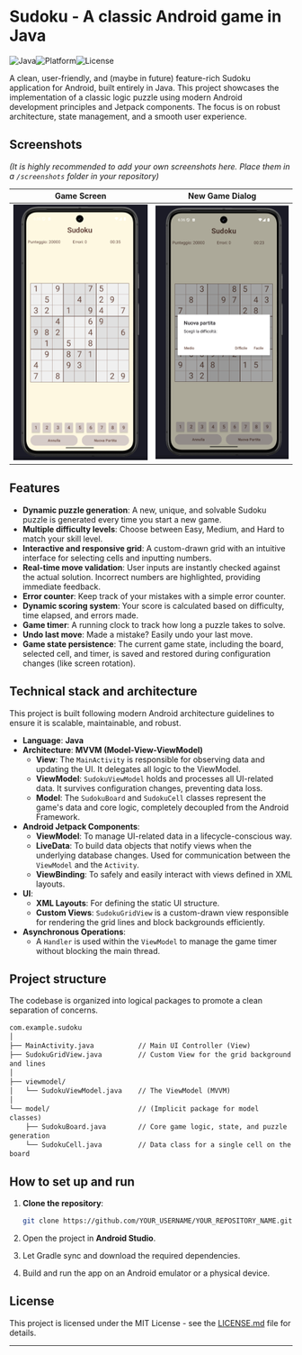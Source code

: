# Sudoku - A classic Android game in Java

![Java](https://img.shields.io/badge/language-Java-orange.svg)![Platform](https://img.shields.io/badge/platform-Android-green.svg)![License](https://img.shields.io/badge/license-MIT-blue.svg)

A clean, user-friendly, and (maybe in future) feature-rich Sudoku application for Android, built entirely in Java. This project showcases the implementation of a classic logic puzzle using modern Android development principles and Jetpack components. The focus is on robust architecture, state management, and a smooth user experience.

## Screenshots

*(It is highly recommended to add your own screenshots here. Place them in a `/screenshots` folder in your repository)*

|                  Game Screen                   |                      New Game Dialog                      |
|:----------------------------------------------:|:---------------------------------------------------------:|
| ![Gameplay screenshot](assets/game_screen.png) | ![New game dialog screenshot](assets/new_game_dialog.png) |

## Features

- **Dynamic puzzle generation**: A new, unique, and solvable Sudoku puzzle is generated every time you start a new game.
- **Multiple difficulty levels**: Choose between Easy, Medium, and Hard to match your skill level.
- **Interactive and responsive grid**: A custom-drawn grid with an intuitive interface for selecting cells and inputting numbers.
- **Real-time move validation**: User inputs are instantly checked against the actual solution. Incorrect numbers are highlighted, providing immediate feedback.
- **Error counter**: Keep track of your mistakes with a simple error counter.
- **Dynamic scoring system**: Your score is calculated based on difficulty, time elapsed, and errors made.
- **Game timer**: A running clock to track how long a puzzle takes to solve.
- **Undo last move**: Made a mistake? Easily undo your last move.
- **Game state persistence**: The current game state, including the board, selected cell, and timer, is saved and restored during configuration changes (like screen rotation).

## Technical stack and architecture

This project is built following modern Android architecture guidelines to ensure it is scalable, maintainable, and robust.

- **Language**: **Java**
- **Architecture**: **MVVM (Model-View-ViewModel)**
    - **View**: The `MainActivity` is responsible for observing data and updating the UI. It delegates all logic to the ViewModel.
    - **ViewModel**: `SudokuViewModel` holds and processes all UI-related data. It survives configuration changes, preventing data loss.
    - **Model**: The `SudokuBoard` and `SudokuCell` classes represent the game's data and core logic, completely decoupled from the Android Framework.
- **Android Jetpack Components**:
    - **ViewModel**: To manage UI-related data in a lifecycle-conscious way.
    - **LiveData**: To build data objects that notify views when the underlying database changes. Used for communication between the `ViewModel` and the `Activity`.
    - **ViewBinding**: To safely and easily interact with views defined in XML layouts.
- **UI**:
    - **XML Layouts**: For defining the static UI structure.
    - **Custom Views**: `SudokuGridView` is a custom-drawn view responsible for rendering the grid lines and block backgrounds efficiently.
- **Asynchronous Operations**:
    - A `Handler` is used within the `ViewModel` to manage the game timer without blocking the main thread.

## Project structure

The codebase is organized into logical packages to promote a clean separation of concerns.

```
com.example.sudoku
│
├── MainActivity.java           // Main UI Controller (View)
├── SudokuGridView.java         // Custom View for the grid background and lines
│
├── viewmodel/
│   └── SudokuViewModel.java    // The ViewModel (MVVM)
│
└── model/                      // (Implicit package for model classes)
    ├── SudokuBoard.java        // Core game logic, state, and puzzle generation
    └── SudokuCell.java         // Data class for a single cell on the board
```

## How to set up and run

1. **Clone the repository**:

    ```bash
    git clone https://github.com/YOUR_USERNAME/YOUR_REPOSITORY_NAME.git
    ```

2. Open the project in **Android Studio**.
3. Let Gradle sync and download the required dependencies.
4. Build and run the app on an Android emulator or a physical device.

## License

This project is licensed under the MIT License - see the [LICENSE.md](LICENSE.md) file for details.

---
